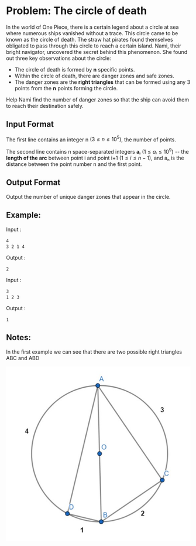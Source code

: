 # Problem:  The circle of death


In the world of One Piece, there is a certain legend about a circle at sea where numerous ships vanished without a trace. This circle came to be known as the circle of death.
The straw hat pirates found themselves obligated to pass through this circle to reach a certain island.
Nami, their bright navigator, uncovered the secret behind this phenomenon.
She found out three key observations about the circle:
- The circle of death is formed by **n** specific points.
- Within the circle of death, there are danger zones and safe zones.
- The danger zones are the **right triangles** that can be formed using any 3 points from the **n** points forming the circle. 

Help Nami find the number of danger zones so that the ship can avoid them to reach their destination safely.

## Input Format


The first line contains an integer n $(3 ≤ n ≤10^5)$, the number of points.

The second line contains n space-separated integers **aᵢ**  $(1≤aᵢ≤10^9)$ -- the **length of the arc** between point i and point i+1 $(1≤i≤n−1)$, and aₙ is the distance between the point number n and the first point.

## Output Format
Output the number of unique danger zones that appear in the circle.

## Example:

Input :

```
4
3 2 1 4
```

Output :

```
2
```

Input :

```
3
1 2 3
```

Output :

```
1
```

## Notes:
In the first example we can see that there are two possible right triangles ABC and ABD

![Illustration](./illustration.jpg)

